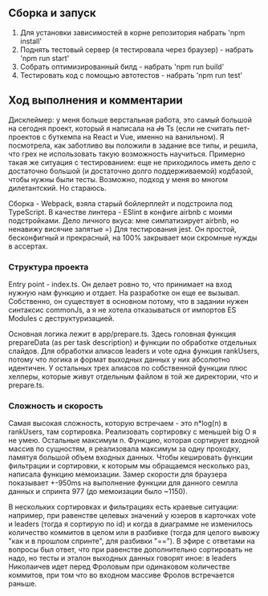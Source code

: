 ## Сборка и запуск

1) Для установки зависимостей в корне репозитория набрать 'npm install'
2) Поднять тестовый сервер (я тестировала через браузер) - набрать 'npm run start'
3) Собрать оптимизированный билд - набрать 'npm run build'
4) Тестировать код с помощью автотестов - набрать 'npm run test'

## Ход выполнения и комментарии

Дисклеймер: у меня больше верстальная работа, это самый большой на сегодня проект, который я написала на ~~Js~~ Ts (если 
не считать пет-проектов с буткемпа на React и Vue, именно на ванильном). Я посмотрела, как заботливо вы положили в задание 
все типы, и решила, что грех не использовать такую возможность научиться. Примерно такая же ситуация с тестированием: еще не
приходилось иметь дело с достаточно большой (и достаточно долго поддерживаемой) кодбазой, чтобы нужны были тесты. Возможно,
подход у меня во многом дилетантский. Но стараюсь.


Сборка - Webpack, взяла старый бойлерплейт и подстроила под TypeScript.
В качестве линтера - ESlint в конфиге airbnb с моими подстройками. Дело личного вкуса: мне симпатизирует airbnb, но ненавижу
висячие запятые =)
Для тестирования jest. Он простой, бесконфигный и прекрасный, на 100% закрывает мои скромные нужды в ассертах.

### Структура проекта

Entry point - index.ts. Он делает ровно то, что принимает на вход нужную нам функцию и отдает. На разработке он еще ее вызывал.
Собственно, он существует в основном потому, что в задании нужен синтаксис commonJs, а я не хотела отказываться от импортов 
ES Modules с деструктуризацией. 


Основная логика лежит в app/prepare.ts. Здесь головная функция prepareData (as per task description) и функции по обработке
отдельных слайдов. Для обработки алиасов leaders и vote одна функция rankUsers, потому что логика и формат выходных данных 
у них абсолютно идентичен. У остальных трех алиасов по собственной функции плюс хелперы, которые живут отдельным файлом в 
той же директории, что и prepare.ts.


### Сложность и скорость

Самая высокая сложность, которую встречаем - это n*log(n) в rankUsers, там сортировка. Реализовать сортировку с меньшей big O 
я не умею. Остальные максимум n. Функцию, которая сортирует входной массив по сущностям, я реализовала максимум за одну 
проходку, памятуя большой объем входных данных. Чтобы кешировать функции фильтрации и сортировки, к которым мы обращаемся 
несколько раз, написала функцию мемоизации. Замер скорости для браузера показывает +-950ms на выполнение функции
для данного семпла данных и спринта 977 (до мемоизации было ~1150).


В нескольких сортировках и фильтрациях есть краевые ситуации: например, при равенстве целевых значений у юзеров в карточках 
vote и leaders (тогда я сортирую по id) и когда в диаграмме не изменилось количество коммитов в целом или в разбивке (тогда
для целого вывожу "как и в прошлом спринте", для разбивки "=="). В эфире с ответами на вопросы был ответ, что при равенстве
дополнительно сортировать не надо, но тесты и эталон выходных данных говорят иное: в leaders Николаичев идет перед 
Фроловым при одинаковом количестве коммитов, при том что во входном массиве Фролов встречается раньше.
